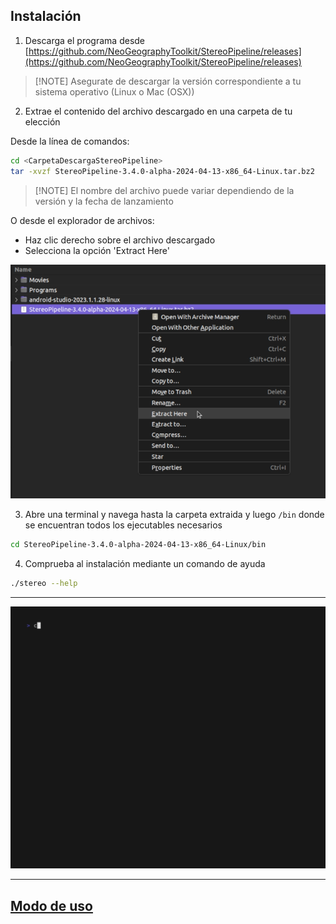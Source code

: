 ## Instalación

1. Descarga el programa desde [https://github.com/NeoGeographyToolkit/StereoPipeline/releases](https://github.com/NeoGeographyToolkit/StereoPipeline/releases)

> \[!NOTE\]
> Asegurate de descargar la versión correspondiente a tu sistema operativo (Linux o Mac (OSX))

2. Extrae el contenido del archivo descargado en una carpeta de tu elección

Desde la línea de comandos:

```bash
cd <CarpetaDescargaStereoPipeline>
tar -xvzf StereoPipeline-3.4.0-alpha-2024-04-13-x86_64-Linux.tar.bz2
```

> \[!NOTE\]
> El nombre del archivo puede variar dependiendo de la versión y la fecha de lanzamiento

O desde el explorador de archivos:

- Haz clic derecho sobre el archivo descargado
- Selecciona la opción 'Extract Here'

![extraer_stereopipeline](assets/extraer_stereopipeline.png)

3. Abre una terminal y navega hasta la carpeta extraida y luego `/bin` donde se encuentran todos los ejecutables necesarios

```bash
cd StereoPipeline-3.4.0-alpha-2024-04-13-x86_64-Linux/bin
```

4. Comprueba al instalación mediante un comando de ayuda

```bash
./stereo --help
```
______________________________________________________________________

![comprobar_instalacion](./cli_gifs/extract_and_check.gif)

_______________________________________________________________________

## [Modo de uso](README.md)
